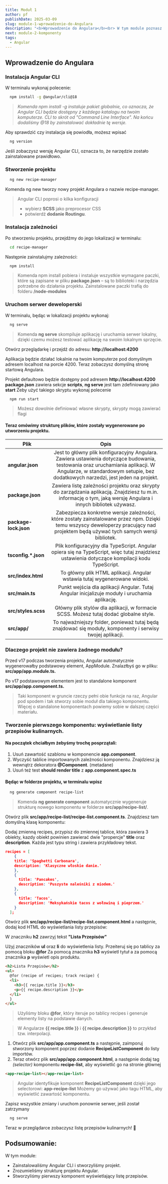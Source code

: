 ```yaml
---
title: Moduł 1
author: pf
publishDate: 2025-03-09
slug: module-1-wprowadzenie-do-Angulara
description: "<b>Wprowadzenie do Angulara</b><br> W tym module poznasz podstawy Angulara. Zainstalujemy Angular CLI, stworzymy pierwszy projekt i nauczymy się, jak budować proste komponenty, na przykład listę przepisów."
next: module-2-komponenty
tags:
  - Angular
---
```


## Wprowadzenie do Angulara

### Instalacja Angular CLI

W terminalu wykonaj polecenie:

```bash
  npm install -g @angular/cli@18
```

> _Komenda npm install -g instaluje pakiet globalnie, co oznacza, że Angular CLI będzie dostępny z każdego katalogu na twoim komputerze. CLI to skrót od "Command Line Interface". Na końcu dodaliśmy @18 by zainstalować dokładnie tę wersje._

Aby sprawdzić czy instalacja się powiodła, możesz wpisać

```bash
  ng version
```

Jeśli zobaczysz wersję Angular CLI, oznacza to, że narzędzie zostało zainstalowane prawidłowo.

### Stworzenie projektu

```bash
  ng new recipe-manager
```

Komenda ng new tworzy nowy projekt Angulara o nazwie recipe-manager.

> Angular CLI poprosi o kilka konfiguracji
>
> - wybierz **SCSS** jako preprocesor CSS
> - potwierdź **dodanie Routingu**.

### Instalacja zależności

Po stworzeniu projektu, przejdźmy do jego lokalizacji w terminalu:

```bash
  cd recipe-manager
```

Następnie zainstalujmy zależności:

```bash
  npm install
```

> Komenda npm install pobiera i instaluje wszystkie wymagane paczki, które są zapisane w pliku **package.json** – są to biblioteki i narzędzia potrzebne do działania projektu.
> Zainstalowane paczki trafią do folderu **/node-modules**

### Uruchom serwer deweloperski

W terminalu, będąc w lokalizacji projektu wykonaj:

```bash
  ng serve
```

> Komenda **ng serve** skompiluje aplikację i uruchamia serwer lokalny, dzięki czemu możesz testować aplikację na swoim lokalnym sprzęcie.

Otwórz przeglądarkę i przejdź do adresu: **http://localhost:4200**

Aplikacja będzie działać lokalnie na twoim komputerze pod domyślnym adresem localhost na porcie 4200. Teraz zobaczysz domyślną stronę startową Angulara.

Projekt defaultowo będzie dostępny pod adresem **http://localhost:4200**
**package.json** zawiera sekcje **scripts**, **ng serve** jest tam zdefiniowany jako **start**
Żeby użyć takiego skryptu wykonaj polecenie

```bash
  npm run start
```

> Możesz dowolnie definiować własne skrypty, skrypty mogą zawierać flagi

#### Teraz omówimy strukturę plików, które zostały wygenerowane po utworzeniu projektu.

| Plik                  |                                                                                                        Opis                                                                                                        |
| --------------------- | :----------------------------------------------------------------------------------------------------------------------------------------------------------------------------------------------------------------: |
| **angular.json**      | Jest to główny plik konfiguracyjny Angulara. Zawiera ustawienia dotyczące budowania, testowania oraz uruchamiania aplikacji. W Angularze, w standardowym setupie, bez dodatkowych narzedzi, jest jeden na projekt. |
| **package.json**      |                          Zawiera listę zależności projektu oraz skrypty do zarządzania aplikacją. Znajdziesz tu m.in. informację o tym, jaką wersję Angulara i innych bibliotek używasz.                           |
| **package-lock.json** |                 Zabezpiecza konkretne wersje zależności, które zostały zainstalowane przez npm. Dzięki temu wszyscy deweloperzy pracujący nad projektem będą używać tych samych wersji bibliotek.                  |
| **tsconfig.\*.json**  |                                    Plik konfiguracyjny dla TypeScript. Angular opiera się na TypeScript, więc tutaj znajdziesz ustawienia dotyczące kompilacji kodu TypeScript.                                    |
| **src/index.html**    |                                                                     To główny plik HTML aplikacji. Angular wstawia tutaj wygenerowane widoki.                                                                      |
| **src/main.ts**       |                                                           Punkt wejścia dla aplikacji Angular. Tutaj Angular inicjalizuje moduły i uruchamia aplikację.                                                            |
| **src/styles.scss**   |                                                               Główny plik stylów dla aplikacji, w formacie SCSS. Możesz tutaj dodać globalne style.                                                                |
| **src/app/**          |                                                     To najważniejszy folder, ponieważ tutaj będą znajdować się moduły, komponenty i serwisy twojej aplikacji.                                                      |

### Dlaczego projekt nie zawiera żadnego modułu?

Przed v17 podczas tworzenia projektu, Angular automatycznie wygenerowałby podstawowy element, AppModule. Znalazłbyś go w pliku:
**src/app/app.module.ts.**

Po v17 podstawowym elementem jest to standalone komponent **src/app/app.component.ts.**

> Taki komponent w gruncie rzeczy pełni obie funkcje na raz, Angular pod spodem i tak stworzy sobie moduł dla takiego komponentu.
> Więcej o standalone komponentach powiemy sobie w dalszej części materiału.

### Tworzenie pierwszego komponentu: wyświetlanie listy przepisów kulinarnych.

#### Na początek chciałbym żebyśmy trochę posprzątali:

1. Usuń zawartość szablonu w komponencie **app.component**.
2. Wyczyść tablice importowanych zależności komponentu. Znajdziesz ją wewnątrz dekoratora **@Component**. (metadane)
3. Usuń też test **should render title** z **app.component.spec.ts**

#### Będąc w folderze projektu, w terminalu wpisz

```bash
  ng generate component recipe-list
```

> Komenda **ng generate component** automatycznie wygeneruje strukturę nowego komponentu w folderze **src/app/recipe-list/**.

Otwórz plik **src/app/recipe-list/recipe-list.component.ts**. Znajdziesz tam domyślną klasę komponentu:

Dodaj zmienną recipes, przypisz do zmiennej tablice, która zawiera 3 obiekty, kazdy obiekt powinien zawierać dwie "propercje" **title** oraz **description**. Każda jest typu string i zawiera przykładowy tekst.

```json
recipes = [
    {
    title: 'Spaghetti Carbonara',
    description: 'Klasyczne włoskie danie.'
    },
    {
      title: 'Pancakes',
      description: 'Puszyste naleśniki z miodem.'
    },
    {
      title: 'Tacos',
      description: 'Meksykańskie tacos z wołowiną i pieprzem.'
    }
  ];
```

Otwórz plik **src/app/recipe-list/recipe-list.component.html** a następnie, dodaj kod HTML do wyświetlania listy przepisów:

W znaczniku **h2** zawrzyj tekst **"Lista Przepisów"**

Użyj znaczników **ul** oraz **li** do wyświetlenia listy.
Przeiteruj się po tablicy za pomocą bloku **@for**
Za pomocą znacznika **h3** wyświetl tytuł a za pomocą znacznika **p** wyświetl opis produktu.

```html
<h2>Lista Przepisów</h2>
<ul>
  @for (recipe of recipes; track recipe) {
  <li>
    <h3>{{ recipe.title }}</h3>
    <p>{{ recipe.description }}</p>
  </li>
  }
</ul>
```

> Użyliśmy bloku **@for**, który iteruje po tablicy recipes i generuje elementy listy na podstawie danych.

> W Angularze **{{ recipe.title }}** i **{{ recipe.description }}** to przykład tzw. interpolacji.

1. Otwórz plik **src/app/app.component.ts** a następnie,
   zaimporuj stworzony komponent poprzez dodanie **RecipeListComponent** do listy importów.
2. Teraz otwórz plik **src/app/app.component.html**, a następnie
   dodaj tag _(selector)_ komponentu **recipe-list**, aby wyświetlić go na stronie głównej

```html
<app-recipe-list></app-recipe-list>
```

> Angular identyfikuje komponent **RecipeListComponent** dzięki jego selectorowi: **app-recipe-list**
> Możemy go używać jako tagu HTML, aby wyświetlić zawartość komponentu.

Zapisz wszystkie zmiany i uruchom ponownie serwer, jeśli został zatrzymany

```bash
  ng serve
```

Teraz w przeglądarce zobaczysz listę przepisów kulinarnych! 🎉

## Podsumowanie:

W tym module:

- Zainstalowaliśmy Angular CLI i stworzyliśmy projekt.
- Zrozumieliśmy strukturę projektu Angular.
- Stworzyliśmy pierwszy komponent wyświetlający listę przepisów.
